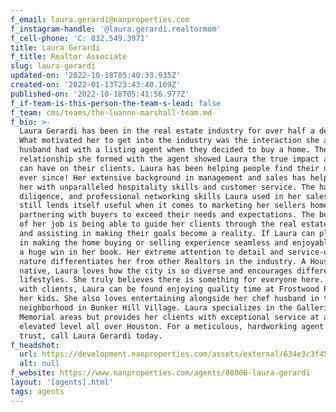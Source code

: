 ```yaml
---
f_email: laura.gerardi@nanproperties.com
f_instagram-handle: '@laura.gerardi.realtormom'
f_cell-phone: 'C: 832.549.3971'
title: Laura Gerardi
f_title: Realtor Associate
slug: laura-gerardi
updated-on: '2022-10-18T05:40:33.935Z'
created-on: '2022-01-13T23:43:40.169Z'
published-on: '2022-10-18T05:41:56.977Z'
f_if-team-is-this-person-the-team-s-lead: false
f_team: cms/teams/the-luanne-marshall-team.md
f_bio: >-
  Laura Gerardi has been in the real estate industry for over half a decade.
  What motivated her to get into the industry was the interaction she and her
  husband had with a listing agent when they decided to buy a home. The
  relationship she formed with the agent showed Laura the true impact a Realtor
  can have on their clients. Laura has been helping people find their dream home
  ever since! Her extensive background in management and sales has helped equip
  her with unparalleled hospitality skills and customer service. The hard work,
  diligence, and professional networking skills Laura used in her sales career
  still lends itself useful when it comes to marketing her sellers homes and
  partnering with buyers to exceed their needs and expectations. The best part
  of her job is being able to guide her clients through the real estate process
  and assisting in making their goals become a reality. If Laura can play a role
  in making the home buying or selling experience seamless and enjoyable, that’s
  a huge win in her book. Her extreme attention to detail and service-oriented
  nature differentiates her from other Realtors in the industry. A Houston
  native, Laura loves how the city is so diverse and encourages different
  lifestyles. She truly believes there is something for everyone here. When not
  with clients, Laura can be found enjoying quality time at Frostwood Park with
  her kids. She also loves entertaining alongside her chef husband in their new
  neighborhood in Bunker Hill Village. Laura specializes in the Galleria and
  Memorial areas but provides her clients with exceptional service at an
  elevated level all over Houston. For a meticulous, hardworking agent you can
  trust, call Laura Gerardi today. 
f_headshot:
  url: https://development.nanproperties.com/assets/external/634e3c3f4575180c55dac234_laurag.jpeg
  alt: null
f_website: https://www.nanproperties.com/agents/88806-laura-gerardi
layout: '[agents].html'
tags: agents
---
```



